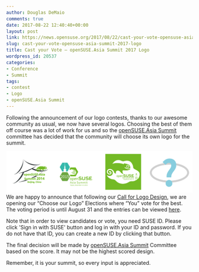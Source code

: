 ```yaml
---
author: Douglas DeMaio
comments: true
date: 2017-08-22 12:40:40+00:00
layout: post
link: https://news.opensuse.org/2017/08/22/cast-your-vote-opensuse-asia-summit-2017-logo/
slug: cast-your-vote-opensuse-asia-summit-2017-logo
title: Cast your Vote — openSUSE.Asia Summit 2017 Logo
wordpress_id: 20537
categories:
- Conference
- Summit
tags:
- contest
- Logo
- openSUSE.Asia Summit
---
```


Following the announcement of our logo contests, thanks to our awesome community as usual, we now have several logos. Choosing the best of them off course was a lot of work for us and so the [openSUSE.Asia Summit](https://events.opensuse.org/conference/summitasia17) committee has decided that the community will choose its own logo for the summit.

![](/wp-content/uploads/2017/07/logos.png)We are happy to announce that following our [Call for Logo Design](https://news.opensuse.org/2017/07/14/opensuse-asia-summit-2017-logo-competition/), we are opening our “Choose our Logo” Elections where “You” vote for the best. The voting period is until August 31 and the entries can be viewed [here](https://vote.opensuse-asia.org/).

Note that in order to view candidates or vote, you need SUSE ID. Please click 'Sign in with SUSE' button and log in with your ID and password. If you do not have that ID, you can create a new ID by clicking that button.

The final decision will be made by [openSUSE.Asia Summit](https://events.opensuse.org/conference/summitasia17) Committee based on the score. It may not be the highest scored design.

Remember, it is your summit, so every input is appreciated.

